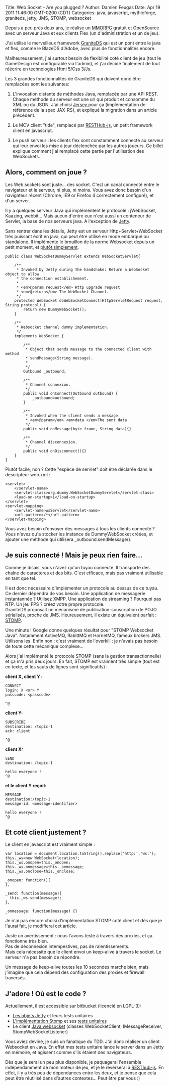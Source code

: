 Title: Web Socket - Are you plugged ?
Author: Damien Feugas
Date: Apr 19 2011 11:46:00 GMT-0200 (CDT)
Categories: java, javascript, mythicforge, graniteds, jetty, JMS, STOMP, websocket


Depuis à peu près deux ans, je réalise un [MMORPG](https://bitbucket.org/feugy/myth/wiki/Home) gratuit et OpenSource avec un serveur Java et eux clients Flex (un d'administration et un de jeu).

J'ai utilisé le merveilleux framework [GraniteDS](http://www.graniteds.org/confluence/pages/viewpage.action?pageId=229378) qui est un pont entre le java et flex, comme le BlazeDS d'Adobe, avec plus de fonctionnalités encore.  
  
Malheureusement, j'ai surtout besoin de flexibilité coté client de jeu (tout le GameDesign est configurable via l'admin), et j'ai décidé finalement de tout réécrire en technologies Html 5/Css 3/Js.

Les 3 grandes fonctionnalités de GraniteDS qui doivent donc être remplacées sont les suivantes:

1.  L'invocation distante de méthodes Java, remplacée par une API REST. Chaque méthode du serveur est une url qui produit et consomme du XML ou du JSON. J'ai choisi [Jersey ](http://jersey.java.net/)pour ça (implémentation de référence de la spec JAX-RS), et expliqué la migration dans un article précédent.  
     
2.  Le MCV client "tide", remplacé par [RESTHub-js](https://bitbucket.org/ilabs/resthub-js/src), un petit framework client en javascript.  
     
3.  Le push serveur : les clients flex sont constamment connecté au serveur qui leur envoi les mise à jour déclenchée par les autres joueurs. Ce billet explique comment j'ai remplacé cette partie par l'utilisation des WebSockets.
 
## Alors, comment on joue ?

Les Web sockets sont juste... des socket. C'est un canal connecté entre le navigateur et le serveur, ni plus, ni moins. Vous avez donc besoin d'un navigateur récent (Chrome, IE9 or Firefox 4 correctement configuré), et d'un server.

Il y a quelques serveur Java qui implémentent le protocole : jWebSocket, Kaazing, webbit... Mais aucun d'entre eux n'est aussi un conteneur de Servlet, la base de nos serveurs java. A l'exception de [Jetty](http://jetty.codehaus.org/jetty/).  
  
Sans rentrer dans les détails, Jetty est un serveur Http+Servlet+WebSocket très puissant écrit en java, qui peut être utilisé en mode embarqué ou standalone. Il implémente le brouillon de la norme Websocket depuis un petit moment, et [plutôt simplement](http://blogs.webtide.com/gregw/entry/jetty_websocket_server).

	public class WebSocketDummyServlet extends WebSocketServlet{
		
		/**
		 * Invoked by Jetty during the handshake: Return a WebSocket object to allow 
		 * the connection establishement.
		 *
		 * <em>@param request</em> Http upgrade request
		 * <em>@return</em> The WebSocket Channel.
		 */
		protected WebSocket doWebSocketConnect(HttpServletRequest request, String protocol) {
			return new DummyWebSocket();
		}
		
		/**
		 * Websocket channel dummy implementation.
		 */
		implements WebSocket {

			/**
			 * Object that sends message to the connected client with method 
			 * sendMessage(String message).
			 *
			 */
			Outbound _outbound;

			/**
			 * Channel connexion.
			 */
			public void onConnect(Outbound outbound) {
				_outbound=outbound;
			}
		  
			/**
			 * Invoked when the client sends a message.
			 * <em>@param</em> <em>data </em>The sent data
			 */
			public void onMessage(byte frame, String data){}

			/**
			 * Channel disconnexion.
			 */
			public void onDisconnect(){}
		}
	}

Plutôt facile, non ? Cette "espèce de servlet" doit être déclarée dans le descripteur web.xml :

    <servlet>
        </servlet-name>
        <servlet-class>org.dummy.WebSocketDummyServlet</servlet-class>
        <load-on-startup>1</load-on-startup>
    </servlet>
    <servlet-mapping>
        <servlet-name>wsServlet</servlet-name>
        <url-pattern>/*</url-pattern>
    </servlet-mapping>


Vous avez besoin d'envoyer des messages à tous les clients connecté ? Vous n'avez qu'a stocker les instance de  DummyWebSocket créées, et ajouter une méthode qui utilisera _outbound.sendMessage().

## Je suis connecté ! Mais je peux rien faire...

Comme je disais, vous n'avez qu'un tuyau connecté. Il transporte des chaîne de caractères et des bits. C'est efficace, mais pas vraiment utilisable en tant que tel.

Il est donc nécessaire d'implémenter un protocole au dessus de ce tuyau. Ce dernier dépendra de vos besoin. Une application de messagerie instantannée ? Utilisez XMPP. Une application de streaming ? Pourquoi pas RTP. Un jeu FPS ? créez  votre propre protocole.  
GraniteDS proposait un mécanisme de publication-souscription de POJO sérialisés, proche de JMS. Heureusement, il existe un équivalent parfait : [STOMP](http://stomp.codehaus.org/Protocol).

Une minute ! Google donne quelques résultat pour "STOMP Websocket Java". Notamment ActiveMQ, RabittMQ et HornetMQ, fameux brokers JMS. Utilisons les. Enfin non : c'est vraiment de l'overkill : je n'avais pas besoin de toute cette mécanique complexe...

Alors j'ai implémenté le protocole STOMP (sans la gestion transactionnelle) et ça m'a pris deux jours. En fait, STOMP est vraiment très simple (tout est en texte, et les sauts de lignes sont significatifs) :

**client X, client Y :**
	
	CONNECT
	login: X <or> Y
	passcode: <passcode>

	^@

**client Y:**
	
	SUBSCRIBE
	destination: /topic-1
	ack: client

	^@

**client X:**
	
	SEND
	destination: /topic-1

	hello everyone !
	^@

**et le client Y reçoit:**
	
	MESSAGE
	destination:/topic-1
	message-id: <message-identifier>

	hello everyone !
	^@

## Et coté client justement ?

Le client en javascript est vraiment simple :

	var location = document.location.toString().replace('http:','ws:');
	this._ws=new WebSocket(location);
	this._ws.onopen=this._onopen;
	this._ws.onmessage=this._onmessage;
	this._ws.onclose=this._onclose;

	_onopen: function(){
	},

	_send: function(message){
	  this._ws.send(message);
	},

	_onmessage: function(message) {}
  
Je n'ai pas encore choisi d'implémentation STOMP coté client et dès que je l'aurai fait, je modifierai cet article.  
  
Juste un avertissement : nous l'avons testé à travers des proxies, et ça fonctionne très bien.  
Pas de déconnexion intempestives, pas de ralentissements.  
Mais cela nécessite que le client envoi un keep-alive à travers le socket. Le serveur n'a pas besoin de répondre.  
  
Un message de keep-alive toutes les 10 secondes marche bien, mais j'imagine que cela dépend des configuration des proxies et firewall traversés.

## J'adore ! Où est le code ?

Actuellement, il est accessible sur bitbucket (licencié en LGPL-3):

*   [Les objets Jetty](https://bitbucket.org/feugy/myth/src/1a56ca416b5a/chronos-webapp/src/main/java/org/mythicforge/tools/websocket/) et leurs tests unitaires
*   [L'implémentation Stomp](https://bitbucket.org/feugy/myth/src/1a56ca416b5a/chronos-webapp/src/main/java/org/mythicforge/tools/stomp/) et ses [tests unitaires](https://bitbucket.org/feugy/myth/src/1a56ca416b5a/chronos-webapp/src/test/java/org/mythicforge/tools/stomp/)
*   Le client [Java websocket](https://bitbucket.org/feugy/myth/src/1a56ca416b5a/chronos-webapp/src/test/java/org/mythicforge/tools/) (classes WebSocketClient, IMessageReceiver, StompWebSocketListener)

Vous aviez deviné, je suis un fanatique du TDD. J'ai donc réaliser un client Websocket en Java. En effet mes tests unitaire lance le server dans un Jetty en mémoire, et agissent comme s'ils étaient des navigateurs.

Dès que je serai un peu plus disponible, je paquagerai l'ensemble indépendamment de mon moteur de jeu, et je le reverserai à [RESThub-js](https://bitbucket.org/ilabs/resthub-js/). 
En effet, il y a trés peu de dépendances entre les deux, et je pense que cela peut être réutilisé dans d'autres contextes... Peut être par vous :)  

